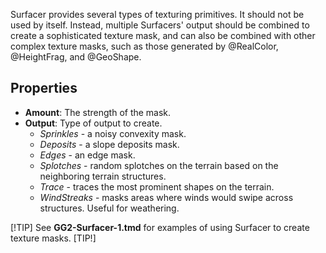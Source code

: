 Surfacer provides several types of texturing primitives. It should not be used by itself. Instead, multiple Surfacers' output should be combined to create a sophisticated texture mask, and can also be combined with other complex texture masks, such as those generated by @RealColor, @HeightFrag, and @GeoShape.

## Properties

- **Amount**: The strength of the mask.
- **Output**: Type of output to create.
    - *Sprinkles* - a noisy convexity mask.
    - *Deposits* - a slope deposits mask.
    - *Edges* - an edge mask.
    - *Splotches* - random splotches on the terrain based on the neighboring terrain structures.
    - *Trace* - traces the most prominent shapes on the terrain.
    - *WindStreaks* - masks areas where winds would swipe across structures. Useful for weathering.

[!TIP]
See **GG2-Surfacer-1.tmd** for examples of using Surfacer to create texture masks.
[TIP!]